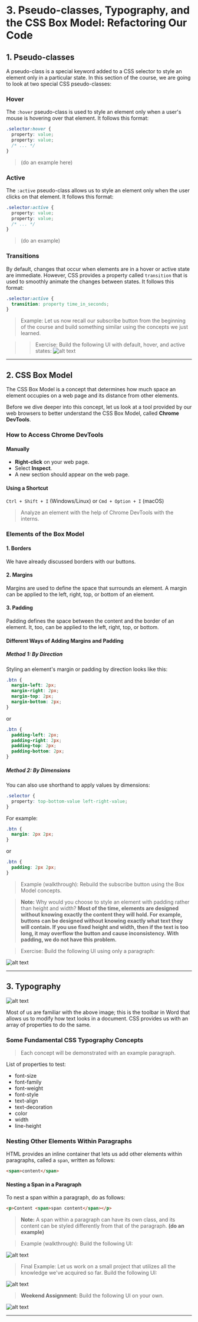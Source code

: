 # 3. Pseudo-classes, Typography, and the CSS Box Model: Refactoring Our Code

## 1. Pseudo-classes

A pseudo-class is a special keyword added to a CSS selector to style an element only in a particular state. In this section of the course, we are going to look at two special CSS pseudo-classes:

### Hover

The `:hover` pseudo-class is used to style an element only when a user's mouse is hovering over that element. It follows this format:

```css
.selector:hover {
  property: value;
  property: value;
  /* ... */
}
```

> (do an example here)

### Active

The `:active` pseudo-class allows us to style an element only when the user clicks on that element. It follows this format:

```css
.selector:active {
  property: value;
  property: value;
  /* ... */
}
```

> (do an example)

### Transitions

By default, changes that occur when elements are in a hover or active state are immediate. However, CSS provides a property called `transition` that is used to smoothly animate the changes between states. It follows this format:

```css
.selector:active {
  transition: property time_in_seconds;
}
```

> Example: Let us now recall our subscribe button from the beginning of the course and build something similar using the concepts we just learned.

> > Exercise: Build the following UI with default, hover, and active states:
> > ![alt text](image-15.png)

---

## 2. CSS Box Model

The CSS Box Model is a concept that determines how much space an element occupies on a web page and its distance from other elements.

Before we dive deeper into this concept, let us look at a tool provided by our web browsers to better understand the CSS Box Model, called **Chrome DevTools**.

### How to Access Chrome DevTools

#### Manually

- **Right-click** on your web page.
- Select **Inspect**.
- A new section should appear on the web page.

#### Using a Shortcut

`Ctrl + Shift + I` (Windows/Linux) or `Cmd + Option + I` (macOS)

> Analyze an element with the help of Chrome DevTools with the interns.

### Elements of the Box Model

#### 1. Borders

We have already discussed borders with our buttons.

#### 2. Margins

Margins are used to define the space that surrounds an element. A margin can be applied to the left, right, top, or bottom of an element.

#### 3. Padding

Padding defines the space between the content and the border of an element. It, too, can be applied to the left, right, top, or bottom.

#### Different Ways of Adding Margins and Padding

##### Method 1: By Direction

Styling an element's margin or padding by direction looks like this:

```css
.btn {
  margin-left: 2px;
  margin-right: 2px;
  margin-top: 2px;
  margin-bottom: 2px;
}
```

or

```css
.btn {
  padding-left: 2px;
  padding-right: 2px;
  padding-top: 2px;
  padding-bottom: 2px;
}
```

##### Method 2: By Dimensions

You can also use shorthand to apply values by dimensions:

```css
.selector {
  property: top-bottom-value left-right-value;
}
```

For example:

```css
.btn {
  margin: 2px 2px;
}
```

or

```css
.btn {
  padding: 2px 2px;
}
```

> Example (walkthrough): Rebuild the subscribe button using the Box Model concepts.

> **Note:** Why would you choose to style an element with padding rather than height and width? **Most of the time, elements are designed without knowing exactly the content they will hold. For example, buttons can be designed without knowing exactly what text they will contain. If you use fixed height and width, then if the text is too long, it may overflow the button and cause inconsistency. With padding, we do not have this problem.**

> Exercise: Build the following UI using only a paragraph:

![alt text](image-11.png)

---

## 3. Typography

![alt text](image-10.png)

Most of us are familiar with the above image; this is the toolbar in Word that allows us to modify how text looks in a document. CSS provides us with an array of properties to do the same.

### Some Fundamental CSS Typography Concepts

> Each concept will be demonstrated with an example paragraph.

List of properties to test:

- font-size
- font-family
- font-weight
- font-style
- text-align
- text-decoration
- color
- width
- line-height

### Nesting Other Elements Within Paragraphs

HTML provides an inline container that lets us add other elements within paragraphs, called a `span`, written as follows:

```html
<span>content</span>
```

#### Nesting a Span in a Paragraph

To nest a span within a paragraph, do as follows:

```html
<p>Content <span>span content</span></p>
```

> **Note:** A span within a paragraph can have its own class, and its content can be styled differently from that of the paragraph. **(do an example)**

> Example (walkthrough): Build the following UI:

![alt text](image-12.png)

> Final Example: Let us work on a small project that utilizes all the knowledge we've acquired so far. Build the following UI:

![alt text](image-13.png)

> **Weekend Assignment:** Build the following UI on your own.

![alt text](image-14.png)

---
